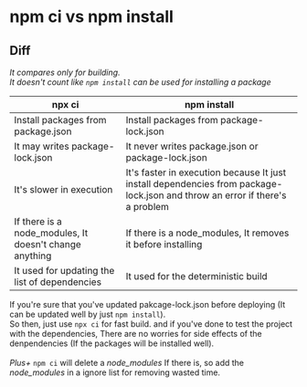 # npm ci vs npm install

## Diff

_It compares only for building._<br/>
_It doesn't count like `npm install` can be used for installing a package_

| npx ci                                                 | npm install                                                                                                                  |
| ------------------------------------------------------ | ---------------------------------------------------------------------------------------------------------------------------- |
| Install packages from package.json                     | Install packages from package-lock.json                                                                                      |
| It may writes package-lock.json                        | It never writes package.json or package-lock.json                                                                            |
| It's slower in execution                               | It's faster in execution because It just install dependencies from package-lock.json and throw an error if there's a problem |
| If there is a node_modules, It doesn't change anything | If there is a node_modules, It removes it before installing                                                                  |
| It used for updating the list of dependencies          | It used for the deterministic build                                                                                          |

If you're sure that you've updated pakcage-lock.json before deploying (It can be updated well by just `npm install`).<br />
So then, just use `npx ci` for fast build. and if you've done to test the project with the dependencies, There are no worries for side effects of the denpendencies (If the packages will be installed well).<br /><br />
_Plus+_ `npm ci` will delete a _node_modules_ If there is, so add the _node_modules_ in a ignore list for removing wasted time.
